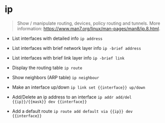 # ip
> Show / manipulate routing, devices, policy routing and tunnels.
> More information: <https://www.man7.org/linux/man-pages/man8/ip.8.html>.

- List interfaces with detailed info
`ip address`

- List interfaces with brief network layer info
`ip -brief address`

- List interfaces with brief link layer info
`ip -brief link`

- Display the routing table
`ip route`

- Show neighbors (ARP table)
`ip neighbour`

- Make an interface up/down
`ip link set {{interface}} up/down`

- Add/Delete an ip address to an interface
`ip addr add/del {{ip}}/{{mask}} dev {{interface}}`

- Add a default route
`ip route add default via {{ip}} dev {{interface}}`
